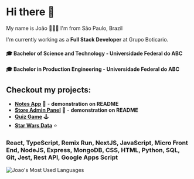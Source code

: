 # Hi there 👋 

My name is João 👨🏼‍💻️ I'm from São Paulo, Brazil 

I'm currently working as a **Full Stack Developer** at Grupo Boticario.

#### 🎓 Bachelor of Science and Technology - Universidade Federal do ABC
#### 🎓 Bachelor in Production Engineering - Universidade Federal do ABC

## Checkout my projects: 

- <a href="https://github.com/joaopedromatias/next-js-notes-app/"><strong>Notes App</strong></a> 📝 - **demonstration on README**
- <a href="https://github.com/joaopedromatias/mongo-db-express-products-api/"><strong>Store Admin Panel</strong></a> 🛒 - **demonstration on README**
- <a href="https://quiz-play-it.netlify.app/"><strong>Quiz Game</strong></a> 🕹️
- <a href="https://star-wars-react-api.netlify.app/"><strong>Star Wars Data</strong></a> ⭐️

### React, TypeScript, Remix Run, NextJS, JavaScript, Micro Front End, NodeJS, Express, MongoDB, CSS, HTML, Python, SQL, Git, Jest, Rest API, Google Apps Script

![Joao's Most Used Languages](https://github-readme-stats.vercel.app/api/top-langs/?username=joaopedromatias&langs_count=10&theme=radical&layout=compact)
